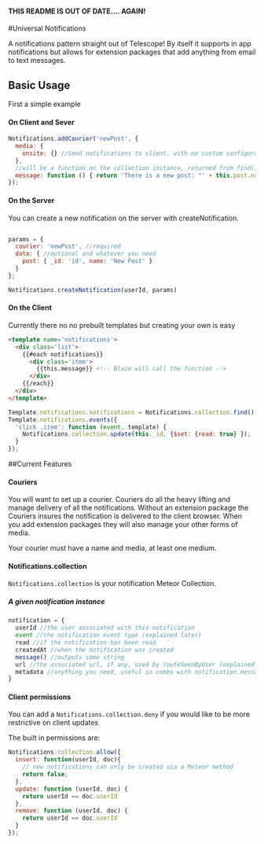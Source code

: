 #### THIS README IS OUT OF DATE.... AGAIN!

#Universal Notifications

A notifications pattern straight out of Telescope! By itself it supports in app notifications but allows for extension packages that add anything from email to text messages.

## Basic Usage

First a simple example

#### On Client and Sever

```js
Notifications.addCourier('newPost', {
  media: {
    onsite: {} //Send notifications to client, with no custom configuration
  },
  //will be a function on the collection instance, returned from find()/findOne()
  message: function () { return 'There is a new post: "' + this.post.name + '"'; }
});

```

#### On the Server
You can create a new notification on the server with createNotification. 
```js

params = {
  courier: 'newPost', //required
  data: { //optional and whatever you need
    post: { _id: 'id', name: 'New Post' }
  }
};

Notifications.createNotification(userId, params)
```
#### On the Client

Currently there no no prebuilt templates but creating your own is easy

```html
<template name='notifications'>
  <div class='list'>
    {{#each notifications}}
      <div class='item'>
        {{this.message}} <!-- Blaze will call the function -->
      </div>
    {{/each}}
  </div>
</template>
```

```js
Template.notifications.notifications = Notifications.collection.find();
Template.notifications.events({
  'click .item': function (event, template) {
    Notifications.collection.update(this._id, {$set: {read: true} });
  }
});
```


##Current Features


#### Couriers

You will want to set up a courier. Couriers do all the heavy lifting and manage delivery of all the notifications. Without an extension package the Couriers insures the notification is delivered to the client browser. When you add extension packages they will also manage your other forms of media.

Your courier must have a name and media, at least one medium.

#### Notifications.collection
`Notifications.collection` is your notification Meteor Collection.

##### A given notification instance
```js
notification = {
  userId //the user associated with this notification
  event //the notification event type (explained later)
  read //if the notification has been read 
  createdAt //when the notification was created
  message() //outputs some string
  url //the associated url, if any, used by routeSeenByUser (explained later)
  metadata //anything you need, useful in combo with notification.message()
}
```

#### Client permissions 
 You can add a `Notifications.collection.deny` if you would like to be more restrictive on client updates
 
 The built in permissions are:
```js
Notifications.collection.allow({
  insert: function(userId, doc){
    // new notifications can only be created via a Meteor method
    return false;
  },
  update: function (userId, doc) {
    return userId == doc.userId
  },
  remove: function (userId, doc) {
    return userId == doc.userId
  }
});
```
